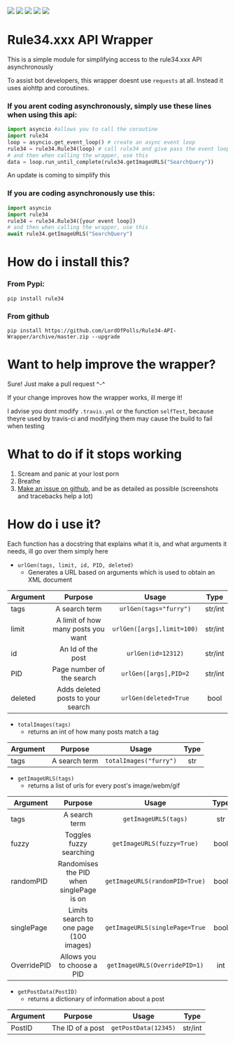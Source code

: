 [![](https://travis-ci.com/LordOfPolls/Rule34-API-Wrapper.svg?branch=master)](https://travis-ci.com/LordOfPolls/Rule34-API-Wrapper)
[![](http://pepy.tech/badge/rule34)](http://pepy.tech/project/rule34)
![](https://img.shields.io/pypi/pyversions/rule34.svg)
![](https://img.shields.io/pypi/v/rule34.svg)
![](https://img.shields.io/github/issues-raw/LordOfPolls/Rule34-API-Wrapper.svg)
# Rule34.xxx API Wrapper

This is a simple module for simplifying access to the rule34.xxx API asynchronously

To assist bot developers, this wrapper doesnt use ``requests`` at all. Instead it uses aiohttp and coroutines. 

### If you arent coding asynchronously, simply use these lines when using this api:
```python
import asyncio #allows you to call the coroutine
import rule34
loop = asyncio.get_event_loop() # create an async event loop
rule34 = rule34.Rule34(loop) # call rule34 and give pass the event loop
# and then when calling the wrapper, use this
data = loop.run_until_complete(rule34.getImageURLS("SearchQuery"))
```
An update is coming to simplify this
### If you are coding asynchronously use this:
```python
import asyncio
import rule34
rule34 = rule34.Rule34([your event loop])
# and then when calling the wrapper, use this
await rule34.getImageURLS("SearchQuery")
```
# How do i install this?  
### From Pypi:  
``pip install rule34``
### From github
``pip install https://github.com/LordOfPolls/Rule34-API-Wrapper/archive/master.zip --upgrade ``

# Want to help improve the wrapper?
Sure! Just make a pull request ^-^

If your change improves how the wrapper works, ill merge it!

I advise you dont modify ``.travis.yml`` or the function ``selfTest``, because theyre used by travis-ci and modifying them may cause the build to fail when testing

# What to do if it stops working
1. Scream and panic at your lost porn
2. Breathe
2. [Make an issue on github](https://github.com/LordOfPolls/Rule34-API-Wrapper/issues/new), and be as detailed as possible
(screenshots and tracebacks help a lot)
# How do i use it?  
Each function has a docstring that explains what it is, and what arguments it needs, ill go over them simply here  
- ``urlGen(tags, limit, id, PID, deleted)``  
  - Generates a URL based on arguments which is used to obtain an XML document  

| Argument      | Purpose                          |Usage                      | Type  |
| ------------- |:--------------------------------:|:-------------------------:|:-----:|
| tags          |A search term                     |`urlGen(tags="furry")`     |str/int|
| limit         |A limit of how many posts you want|`urlGen([args],limit=100)` |str/int|
| id            |An Id of the post                 |`urlGen(id=12312)`         |str/int|
| PID           |Page number of the search         |`urlGen([args],PID=2`      |str/int|
| deleted       |Adds deleted posts to your search |`urlGen(deleted=True`      |bool   |

- ``totalImages(tags)``  
  - returns an int of how many posts match a tag  
  
| Argument      | Purpose                          |Usage                      | Type  |
| ------------- |:--------------------------------:|:-------------------------:|:-----:|
|tags           |A search term                     |`totalImages("furry")`     |str    |

- ``getImageURLS(tags)``  
  - returns a list of urls for every post's image/webm/gif
  
| Argument      | Purpose                          |Usage                      | Type  |
| ------------- |:--------------------------------:|:-------------------------:|:-----:|
|tags           |A search term                     |`getImageURLS(tags)`       |str    |
|fuzzy          |Toggles fuzzy searching           |`getImageURLS(fuzzy=True)` |bool   |
|randomPID      |Randomises the PID when singlePage is on|`getImageURLS(randomPID=True)`|bool|
|singlePage     |Limits search to one page (100 images)|`getImageURLS(singlePage=True`|bool|
|OverridePID    |Allows you to choose a PID        |`getImageURLS(OverridePID=1)`|int|

- ``getPostData(PostID)``
  - returns a dictionary of information about a post
  
| Argument      | Purpose                          |Usage                      | Type  |
| ------------- |:--------------------------------:|:-------------------------:|:-----:|
|PostID         |The ID of a post                  |`getPostData(12345)`       |str/int|


